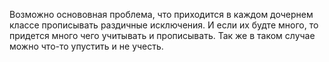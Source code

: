 Возможно основовная проблема, что приходится в каждом дочернем классе прописывать раздичные исключения. И если их будте много, то придется много чего учитывать и прописывать. Так же в таком случае можно что-то упустить и не учесть.
